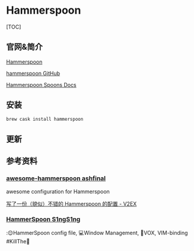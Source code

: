 # Hammerspoon

[TOC]

## 官网&简介

[Hammerspoon](http://www.hammerspoon.org/)

[hammerspoon GitHub](https://github.com/Hammerspoon/hammerspoon)

[Hammerspoon Spoons Docs](http://www.hammerspoon.org/Spoons/index.html)



## 安装

```bash
brew cask install hammerspoon
```



## 更新



## 参考资料

### [awesome-hammerspoon ashfinal](https://github.com/ashfinal/awesome-hammerspoon)

awesome configuration for Hammerspoon

[写了一份（貌似）不错的 Hammerspoon 的配置 - V2EX](https://neue.v2ex.com/t/324303)



### [HammerSpoon S1ngS1ng](https://github.com/S1ngS1ng/HammerSpoon)

:😌HammerSpoon config file, 💻Window Management, 🎵VOX, VIM-binding #KillThe🐁